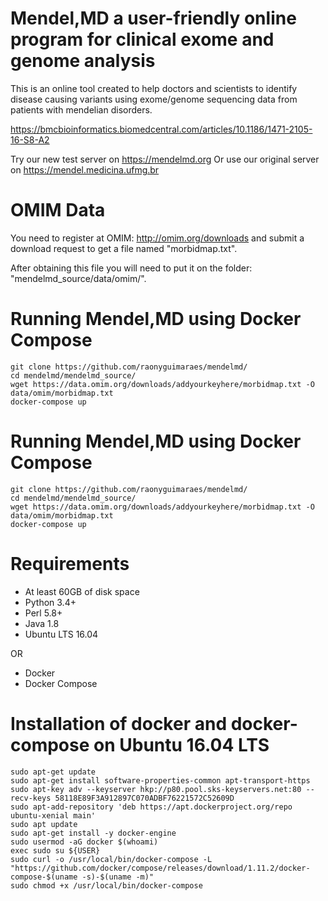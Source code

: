 # Mendel,MD a user-friendly online program for clinical exome and genome analysis

This is an online tool created to help doctors and scientists to identify disease causing variants using exome/genome sequencing data from patients with mendelian disorders.

https://bmcbioinformatics.biomedcentral.com/articles/10.1186/1471-2105-16-S8-A2

Try our new test server on https://mendelmd.org
Or use our original server on https://mendel.medicina.ufmg.br

OMIM Data
=========

You need to register at OMIM: http://omim.org/downloads and submit a download request to get a file named "morbidmap.txt".

After obtaining this file you will need to put it on the folder: "mendelmd_source/data/omim/".


Running Mendel,MD using Docker Compose
======================================

    git clone https://github.com/raonyguimaraes/mendelmd/
    cd mendelmd/mendelmd_source/
    wget https://data.omim.org/downloads/addyourkeyhere/morbidmap.txt -O data/omim/morbidmap.txt
    docker-compose up



Running Mendel,MD using Docker Compose
======================================

    git clone https://github.com/raonyguimaraes/mendelmd/
    cd mendelmd/mendelmd_source/
    wget https://data.omim.org/downloads/addyourkeyhere/morbidmap.txt -O data/omim/morbidmap.txt
    docker-compose up


Requirements
============

* At least 60GB of disk space
* Python 3.4+
* Perl 5.8+
* Java 1.8
* Ubuntu LTS 16.04

OR

* Docker
* Docker Compose

Installation of docker and docker-compose on Ubuntu 16.04 LTS
=============================================================

    sudo apt-get update
    sudo apt-get install software-properties-common apt-transport-https
    sudo apt-key adv --keyserver hkp://p80.pool.sks-keyservers.net:80 --recv-keys 58118E89F3A912897C070ADBF76221572C52609D
    sudo apt-add-repository 'deb https://apt.dockerproject.org/repo ubuntu-xenial main'
    sudo apt update
    sudo apt-get install -y docker-engine
    sudo usermod -aG docker $(whoami)
    exec sudo su ${USER}
    sudo curl -o /usr/local/bin/docker-compose -L "https://github.com/docker/compose/releases/download/1.11.2/docker-compose-$(uname -s)-$(uname -m)"
    sudo chmod +x /usr/local/bin/docker-compose
